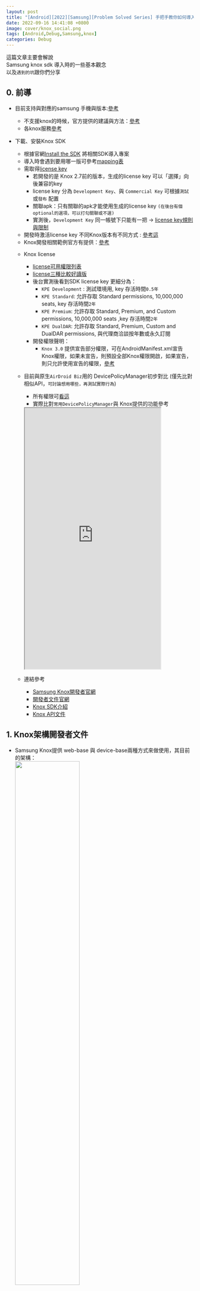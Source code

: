 ```yaml
---
layout: post
title: "[Android][2022][Samsung][Problem Solved Series] 手把手教你如何導入Samsung Knox SDK 到你的Android 專案"
date: 2022-09-16 14:41:08 +0800
image: cover/knox_social.png
tags: [Android,Debug,Samsung,knox]
categories: Debug
---
```


這篇文章主要會解說<br>
Samsung knox sdk 導入時的一些基本觀念<br>
以及`遇到的坑`跟你們分享<br>

## 0. 前導

* 目前支持與對應的samsung 手機與版本:[參考](https://www.samsungknox.com/en/knox-platform/supported-devices)
  - 不支援knox的時候，官方提供的建議與方法：[參考](https://docs.samsungknox.com/admin/fundamentals/faqs/kba-349-about-android-others-android-go-devices.htm)
  - 各knox服務[參考](https://docs.samsungknox.com/admin/knox-admin-portal/welcome.htm)
* 下載、安裝Knox SDK
  - 根據官網[Install the SDK](https://docs.samsungknox.com/dev/knox-sdk/install-sdk.htm) 將相關SDK導入專案
  - 導入時會遇到要用哪一版可參考[mapping表](https://docs.samsungknox.com/dev/common/knox-version-mapping.htm)
  - 需取得[license key](https://docs.samsungknox.com/dev/common/tutorial-get-a-license.htm)
     - 若開發的是 Knox 2.7前的版本，生成的license key 可以「選擇」向後兼容的key
     - license key 分為 `Development Key`、與 `Commercial Key` 可根據`測試`或`發布` 配置
     - 關聯apk：只有關聯的apk才能使用生成的license key
     `(在後台有個optional的選項，可以打勾關聯或不選)`
     - 實測後，`Development Key` 同一帳號下只能有一把
     -> [license key規則與限制](https://docs.samsungknox.com/dev/common/knox-licenses.htm)
  - 開發時激活license key 不同Knox版本有不同方式 : [參考這](https://docs.samsungknox.com/dev/knox-sdk/tutorial-activate-license.htm)
  - Knox開發相關範例官方有提供：[參考](https://docs.samsungknox.com/dev/knox-sdk/tutorial-overview.htm)

  * Knox license
    - [license可用權限列表](https://docs.samsungknox.com/dev/common/license-permissions.htm)
    - [license三種比較好讀版](https://docs.google.com/spreadsheets/d/1Os01grTu-vDTVm5SL8VVn1QZ4NH_3gbHDT9ILAGhiEM/edit?usp=sharing)
    - 後台實測後看到SDK license key 更細分為：
        - `KPE Development` : 測試環境用, key 存活時間`0.5年`
        - `KPE Standard`: 允許存取 Standard permissions, 10,000,000 seats, key 存活時間`2年`
        - `KPE Premium`:  允許存取 Standard, Premium, and Custom permissions, 10,000,000 seats ,key 存活時間`2年`
        - `KPE DualDAR`:  允許存取 Standard, Premium, Custom and DualDAR permissions, 與代理商洽談按年數或永久訂閱
    - 開發權限聲明：
        - `Knox 3.0` 提供宣告部分權限，可在AndroidManifest.xml宣告Knox權限，如果未宣告，則預設全部Knox權限開啟，如果宣告，則只允許使用宣告的權限，[參考](https://docs.samsungknox.com/dev/common/tutorial-knox-permissions.htm)

  * 目前與原生`AirDroid Biz`用的 DevicePolicyManager初步對比 (僅先比對相似API，`可討論想用哪些，再測試實際行為`)
    - 所有權限可[看這](https://docs.google.com/spreadsheets/d/1Os01grTu-vDTVm5SL8VVn1QZ4NH_3gbHDT9ILAGhiEM/edit?usp=sharing)
    - 實際比對`常用DevicePolicyManager`與 Knox提供的功能參考
    <iframe src="https://docs.google.com/spreadsheets/d/e/2PACX-1vQ09cQTkBr3L2di8b886ZcjEA9FMlv0trg90SgQFMg4okJx3YERuAXBNDtdSzmVRdxmSXxWMdchBaXL/pubhtml?gid=0&amp;single=true&amp;widget=true&amp;headers=false" height="700"
       width="80%"></iframe>

  * 連結參考
    - [Samsung Knox開發者官網](https://developer.samsungknox.com/#)
    - [開發者文件官網](https://docs.samsungknox.com/dev/index.htm)
    - [Knox SDK介紹](https://docs.samsungknox.com/dev/knox-sdk/index.htm)
    - [Knox API文件](https://docs.samsungknox.com/devref/knox-sdk/reference/packages.html)

## 1. Knox架構開發者文件

  - Samsung Knox提供 web-base 與 device-base兩種方式來做使用，其目前的架構：  
   <img src="https://docs.samsungknox.com/dev/common/images/knox-ecosystem.png" width="60%"/><br>

## 2. Activite license note
   * android 6.0.1 samsung s6 ,測試`Knox 3.8`
     - 下載samsung開發者後台的Knox 3.8版 ，使用方法[knox3.7.1 higher](https://docs.samsungknox.com/dev/knox-sdk/tutorial-activate-license.htm)，解析URI時，報exception
     - 改用[knox2.7 lower](https://docs.samsungknox.com/dev/knox-sdk/tutorial-activate-license.htm)報出`java.lang.RuntimeException: Stub!`<br>
       -> 解決方法：加入`supportlib.jar`並加入gradle dependencies<br>
       `用IDE的Add as library功能的需注意以下`：
       這裡需將原本knox sdk與supportlib 兩個jar檔案改成以下，runtime才不會再報錯
       <script src="https://gist.github.com/KuanChunChen/fefe8c4005184dbaecf0d20645709ba8.js"></script>

     - 上述成功後激活license key時，需啟動admin權限，不然會回傳`internal error`<br>
       <script src="https://gist.github.com/KuanChunChen/a3880c775ce2a8617ffc8dde47bfb865.js"></script>

     - 這裡有個坑 啟動license時需使用Boardcast接收返回結果
         - 但目前官方文件顯示 knox 啟用license 的廣播action 是使用
           <script src="https://gist.github.com/KuanChunChen/878e1a32ea9ab7b614afd68969ed5b30.js"></script>
          但是舊版 Knox API level 19 (Knox 2.6) 上實測Knox不會發上面Action，而是如下
           <script src="https://gist.github.com/KuanChunChen/9cdd580d99d2d89d2e2f57430b1c9a4d.js"></script>
         - 這邊看到官方說 [2.x升級3.x時nameSpace有改](https://docs.samsungknox.com/dev/knox-sdk/new-intent-names.htm) (Knox api 30這版開始改了)

         - 所以他這邊提供一個方法：[參考](https://docs.samsungknox.com/dev/knox-sdk/support-older-devices.htm)
            - 就是加入`supportlib.jar` 並把上方連結內的相關receiver加入`Manifest.xml`

* android 12 samsung A52s ,測試`Knox 3.8`

  - 使用`knox3.7.1 higher` 與 `knox2.7 lower` 方法皆可以啟用license key


* 其他行為
  - 開發者後台目前能下載的有 Knox SDK 3.3 ~ 3.8 ，<br>
    上述test case都使用Knox3.8 能過編譯，<br>
    但可能部分行為僅支持其對應的版本，<br>
    後來有在Android 12上測試 Knox 3.3，<br>
    這時用`knox3.7.1 higher`active就會崩潰，<br>
    在Android 6.0.1 Knox 3.8 使用`knox3.7.1 higher`active同樣會崩潰<br>

## 3. 開發研究

 * Vpn 開發
   - 根據開發文件 有提供兩種Vpn方案
       1. 跟之前研究的原生[Android Vpn Service](https://growi.airdroid.com/RD/Android%20Vpn%20%E7%9B%B8%E9%97%9C%E6%96%B9%E6%A1%88)類似
       Knox在此基礎上擴展相關功能：[參考](https://docs.samsungknox.com/dev/knox-sdk/vpn-integrate-apps.htm)

       2. 另一個則是[GenericVpnPolicy API](https://docs.samsungknox.com/devref/knox-sdk/reference/com/samsung/android/knox/net/vpn/GenericVpnPolicy.html)<br>
       `createVpnProfile`，其提到提供對應的JSON格式來設定其vpn profile<br>
       不同json format對應不同模式<br>
       可參考：[vpn JSON格式](https://docs.samsungknox.com/dev/knox-sdk/VPN-json.htm)
       -> 目前Knox文件與之前需求類似的有 : <br>
       ipsec Hybrid RSA 、PSK、xauth RSA、IKE2 PSK、IKE2 RSA...等等<br>
       另外文件中寫到`Knox api level 35 Deprecated` -> 對應至`Android 12`

 * LockScreen Password
   - 生物解鎖，設置指紋解鎖或臉部解鎖：[點此](https://docs.samsungknox.com/dev/knox-sdk/biometrics.htm)

## 4. 實際開發啟動license與knox permission思路分享

 那因為其實如何啟動只需要看官方文件上的方式去想就可<br>
 這邊我就提供我規劃的思維給大家，如下：<br>
 - 目前將它包成dagger2 module
  - 結構如圖 ：<br>
  ![knox_module.png](/images/others/knox_module.png)
      - `ExampleKnoxActivity` 用來demo 裡面會放一些其他類實作的呼叫範例
      - 之後只需要inject `KnoxManager`跟init`KnoxModule`就能使用

      ![knox_inject_01.png](/images/others/knox_inject_01.png)<br>

      ![knox_inject_02.png](/images/others/knox_inject_02.png)<br>

      - `KnoxLicense`內存放一些常數與key值可再自行變更，未來如要不上傳key也可再調整
      - 實際使用只需了解`KnoxManager`
      - 主要新增了註冊/解綁knox廣播、起/停用license等功能
        後續主要會從`KnoxManager`新增相關func
      - 其中 `KnoxLicenseReceiver` 因為官方Knox3.7含以下的只有提供Boardcast的方式來接收激活成功與否<br>
      這邊利用Kotlin特性包好<br>
      實際使用knoxManager內的方法註冊並返回結果<br>
      ![knox_inject_03.png](/images/others/knox_inject_03.png)

  `理論上用Koin當DI也可，而且個人也比較喜歡Koin，之後有空再寫一篇koin寫的DI`

* 加入knox permission
  - 加入權限宣告至manifest
  ![knox_permission.png](/images/others/knox_permission.png)
  - Knox API 30是新舊包名的分水嶺，<br>
  這次實測Knox API 19 無法使用新的permission request 如：<br>
  `com.samsung.android.knox.permission.KNOX_APP_MGMT` <br>
  使用`com.example.supportlibclient.SUPPORT_PERMISSION`才成功<br>

  - runtime permission
    ![knox_run_time_permission_01.png](/images/others/knox_run_time_permission.png)<br>


* 其他相關<br>
  部分API操控需解析對應URI 這邊拉出共用的<br>
  ![knox_constant.png](/images/others/knox_constant.png)
